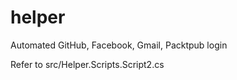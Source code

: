 # helper

Automated GitHub, Facebook, Gmail, Packtpub login

Refer to src/Helper.Scripts.Script2.cs
